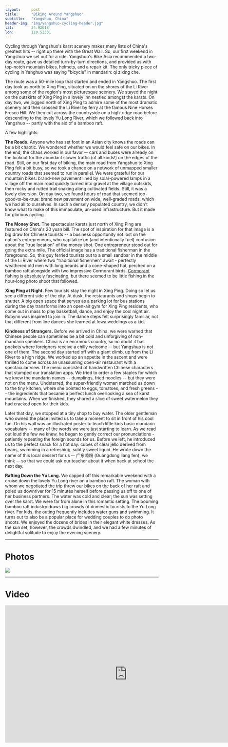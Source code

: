 ```yaml
---
layout: 	post
title:  	"Biking Around Yangshuo"
subtitle:   "Yangshuo, China"
header-img: "img/yangshuo-cycling-header.jpg"
lat: 		24.92018
lon: 		110.52331
---
```


Cycling through Yangshuo's karst scenery makes many lists of China's greatest hits -- right up there with the Great Wall.  So, our first weekend in Yangshuo we set out for a ride. Yangshuo's Bike Asia recommended a two-day route, gave us detailed turn-by-turn directions, and provided us with top-notch mountain bikes, helmets, and a repair kit. The only tricky piece of cycling in Yanghuo was saying "bicycle" in mandarin: qi zixing che. 

The route was a 50-mile loop that started and ended in Yangshuo. The first day took us north to Xing Ping, situated on on the shores of the Li River among some of the region's most picturesque scenery. We stayed the night on the outskirts of Xing Ping in a lovely inn nestled amongst the karsts. On day two, we jogged north of Xing Ping to admire some of the most dramatic scenery and then crossed the Li River by ferry at the famous Nine Horses Fresco Hill.  We then cut across the countryside on a high-ridge road before descending to the lovely Yu Long River, which we followed back into Yangshuo -- partly with the aid of a bamboo raft.

A few highlights:

**The Roads.** Anyone who has set foot in an Asian city knows the roads can be a bit chaotic. We wondered whether we would feel safe on our bikes. In the end, the chaos worked in our favor -- cars and buses were already on the lookout for the abundant slower traffic (of all kinds!) on the edges of the road.  Still, on our first day of biking, the main road from Yangshuo to Xing Ping felt a bit busy, so we took a chance on a network of unmapped smaller country roads that seemed to run in parallel.  We were grateful for our mountain bikes: brand-new pavement lined by solar-powered lamps in a village off the main road quickly turned into gravel at the village outskirts, then rocky and rutted trail snaking along cultivated fields.  Still, it was a lovely diversion.  On day two, we found hours of road that seemed too-good-to-be-true: brand new pavement on wide, well-graded roads, which we had all to ourselves. In such a densely populated country, we didn't know what to make of this immaculate, un-used infrastructure. But it made for glorious cycling. 

**The Money Shot.** The spectacular karsts just north of Xing Ping are featured on China's 20 yuan bill. The spot of inspiration for that image is a big draw for Chinese tourists -- a business opportunity not lost on the nation's entrepreneurs, who capitalize on (and intentionally fuel) confusion about the "true location" of the money shot.  One entrepreneur stood out for going the extra mile.  The official image has a traditional fisherman in the foreground. So, this guy ferried tourists out to a small sandbar in the middle of the Li River where two "traditional fishermen" await - perfectly weathered old men with long beards and a cone-shaped hat, perched on a bamboo raft alongside with two impressive Cormorant birds. [Cormorant fishing is absolutely fascinating](https://en.wikipedia.org/wiki/Cormorant_fishing), but there seemed to be little fishing in the hour-long photo shoot that followed.

**Xing Ping at Night.** Few tourists stay the night in Xing Ping. Doing so let us see a different side of the city. At dusk, the restaurants and shops begin to shutter. A big open space that serves as a parking lot for bus stations during the day transforms into an open-air gym for Xing Ping residents, who come out in mass to play basketball, dance, and enjoy the cool night air. Robynn was inspired to join in. The dance steps felt surprisingly familiar, not that different from line dances she learned at Iowa weddings as a kid.

**Kindness of Strangers.** Before we arrived in China, we were warned that Chinese people can sometimes be a bit cold and unforgiving of non-mandarin speakers.  China is an enormous country, so no doubt it has pockets where foreigners receive a chilly welcome -- but Yangshuo is not one of them.  The second day started off with a giant climb, up from the Li River to a high ridge.  We worked up an appetite in the ascent and were thrilled to come across an unassuming open-air restaurant with a spectacular view. The menu consisted of handwritten Chinese characters that stumped our translation apps. We tried to order a few staples for which we knew the mandarin names -- dumplings, fried noodles -- but they were not on the menu. Undeterred, the super-friendly woman marched us down to the tiny kitchen, where she pointed to eggs, tomatoes, and fresh greens -- the ingredients that became a perfect lunch overlooking a sea of karst mountains. When we finished, they shared a slice of sweet watermelon they had cracked open for their kids. 

Later that day, we stopped at a tiny shop to buy water. The older gentleman who owned the place invited us to take a moment to sit in front of his cool fan. On his wall was an illustrated poster to teach little kids basic mandarin vocabulary -- many of the words we were just starting to learn.  As we read out loud the few we knew, he began to gently correct our pronunciations - patiently repeating the foreign sounds for us.  Before we left, he introduced us to the perfect snack for a hot day: cubes of clear jello derived from beans, swimming in a refreshing, subtly sweet liquid.  He wrote down the name of this local dessert for us --  广东凉粉 (Guangdong liang fen), we think -- so that we could ask our teacher about it when back at school the next day. 

**Rafting Down the Yu Long.** We capped off this remarkable weekend with a cruise down the lovely Yu Long river on a bamboo raft. The woman with whom we negotiated the trip threw our bikes on the back of her raft and poled us downriver for 15 minutes herself before passing us off to one of her business partners. The water was cold and clear; the sun was setting over the karst.  We were far from alone in this romantic setting. The booming bamboo raft industry draws big crowds of domestic tourists to the Yu Long river. For kids, the outing frequently includes water guns and swimming. It turns out to also be a popular place for wedding couples to do photo shoots. We enjoyed the dozens of brides in their elegant white dresses. As the sun set, however, the crowds dwindled, and we had a few minutes of delightful solitude to enjoy the evening scenery.

---

# Photos

<img src="{{ site.baseurl }}/img/yangshuo-cycling-scenery.jpg">

---

# Video

<iframe src="https://player.vimeo.com/video/135539794" width="800" height="450" frameborder="0" webkitallowfullscreen mozallowfullscreen allowfullscreen></iframe>

